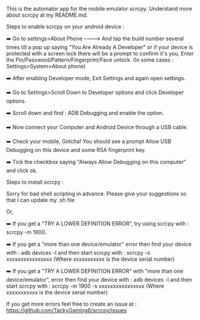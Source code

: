 This is the automator app for the mobile emulator scrcpy.
Understand more about scrcpy at my README.md.

Steps to enable scrcpy on your android device :

:arrow_right: Go to settings>About Phone ----> And tap the build number several times till a pop up saying "You Are Already A Developer" or if your device is protected with a screen lock there will be a prompt to confirm it's you, Enter the Pin/Password/Pattern/Fingerprint/Face unlock. (In some cases : Settings>System>About phone)

:arrow_right: After enabling Developer mode, Exit Settings and again open settings.

:arrow_right: Go to Settings>Scroll Down to Developer options and click Developer options.

:arrow_right: Scroll down and find : ADB Debugging and enable the option.

:arrow_right: Now connect your Computer and Android Device through a USB cable.

:arrow_right: Check your mobile, Gotcha! You should see a prompt Allow USB Debugging on this device and some RSA fingerprint key.

:arrow_right: Tick the checkbox saying "Always Allow Debugging on this computer" and click ok.

Steps to install scrcpy :

Sorry for bad shell scripting in advance. Please give your suggestions so that I can update my .sh file



Or,

:arrow_right: If you get a "TRY A LOWER DEFINITION ERROR", try using scrcpy with : scrcpy -m 1900.

:arrow_right: If you get a "more than one device/emulator" error then find your device with : adb devices -l and then start scrcpy with : scrcpy -s xxxxxxxxxxxxxxxx (Where xxxxxxxxxxx is the device serial number)

:arrow_right: If you get a "TRY A LOWER DEFINITION ERROR" with "more than one device/emulator", error then find your device with : adb devices -l and then start scrcpy with : scrcpy -m 1900 -s xxxxxxxxxxxxxxxx (Where xxxxxxxxxxx is the device serial number)

If you get more errors feel free to create an issue at : https://github.com/TackyGaming6/scrcpy/issues
